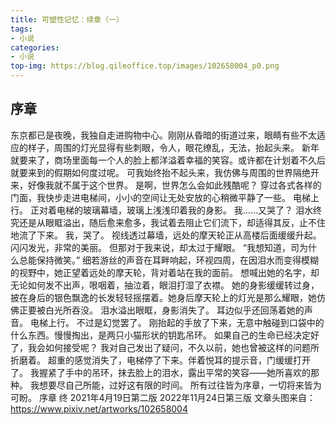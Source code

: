 ```yaml
---
title: 可塑性记忆：续章（一）
tags:
- 小说
categories:
- 小说
top-img: https://blog.qileoffice.top/images/102658004_p0.png
---
```

## 序章
东京都已是夜晚，我独自走进购物中心。刚刚从昏暗的街道过来，眼睛有些不太适应的样子，周围的灯光显得有些刺眼，令人，眼花缭乱，无法，抬起头来。
新年就要来了，商场里面每一个人的脸上都洋溢着幸福的笑容。或许都在计划着不久后就要来到的假期如何度过呢。
可我始终抬不起头来，我仿佛与周围的世界隔绝开来，好像我就不属于这个世界。
是啊，世界怎么会如此残酷呢？
穿过各式各样的门面，我快步走进电梯间，小小的空间让无处安放的心稍微平静了一些。
电梯上行。
正对着电梯的玻璃幕墙，玻璃上浅浅印着我的身影。
我……又哭了？
泪水终究还是从眼眶溢出，随后愈来愈多，我试着去阻止它们流下，却适得其反，止不住地流了下来。
我，哭了。
视线透过幕墙，远处的摩天轮正从高楼后面缓缓升起。
闪闪发光，非常的美丽。
但那对于我来说，却太过于耀眼。
“我想知道，司为什么总能保持微笑。”
细若游丝的声音在耳畔响起，环视四周，在因泪水而变得模糊的视野中，她正望着远处的摩天轮，背对着站在我的面前。
想喊出她的名字，却无论如何发不出声，哏咽着，抽泣着，眼泪打湿了衣襟。
她的身影缓缓转过身，披在身后的银色飘逸的长发轻轻摇摆着。她身后摩天轮上的灯光是那么耀眼，她仿佛正要被白光所吞没。
泪水溢出眼眶，身影消失了。
耳边似乎还回荡着她的声音。
电梯上行。
不过是幻觉罢了。
刚抬起的手放了下来，无意中触碰到口袋中的什么东西。慢慢掏出，是两只小猫形状的钥匙吊环。
如果自己的生命已经决定好了，我会如何接受呢？
我对自己发出了疑问，不久以前，她也曾被这样的问题所折磨着。
超重的感觉消失了，电梯停了下来。伴着悦耳的提示音，门缓缓打开了。
我握紧了手中的吊环，抹去脸上的泪水，露出平常的笑容——她所喜欢的那种。
我想要尽自己所能，过好这有限的时间。
所有过往皆为序章，一切将来皆为可盼。
序章 终
2021年4月19日第二版
2022年11月24日第三版
文章头图来自：https://www.pixiv.net/artworks/102658004
